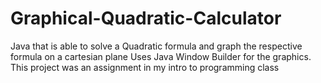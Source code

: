 # Graphical-Quadratic-Calculator
Java that is able to solve a Quadratic formula and graph the respective formula on a cartesian plane
Uses Java Window Builder for the graphics. This project was an assignment in my intro to programming class
